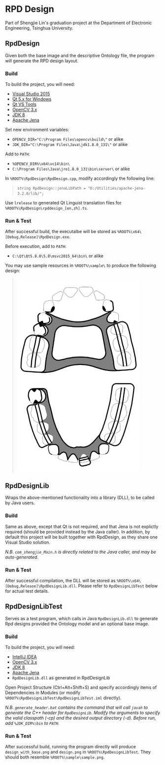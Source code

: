 # RPD Design
Part of Shengjie Lin's graduation project at the Department of Electronic Engineering, Tsinghua University.

## RpdDesign
Given both the base image and the descriptive Ontology file, the program will generate the RPD design layout.

### Build
To build the project, you will need:
* [Visual Studio 2015](https://www.visualstudio.com/)
* [Qt 5.x for Windows](https://www.qt.io/)
* [Qt VS Tools](http://doc.qt.io/qtvstools/index.html)
* [OpenCV 3.x](http://opencv.org/)
* [JDK 8](http://www.oracle.com/technetwork/java/javase/downloads/index.html)
* [Apache Jena](https://jena.apache.org/)

Set new environment variables:
* `OPENCV_DIR="C:\Program Files\opencv\build\"` or alike
* `JDK_DIR="C:\Program Files\Java\jdk1.8.0_131\"` or alike

Add to `PATH`:
* `%OPENCV_DIR%\x64\vc14\bin\`
* `C:\Program Files\Java\jre1.8.0_131\bin\server\` or alike

In `%ROOT%\RpdDesign\RpdDesign.cpp`, modify accordingly the following line:
> `string RpdDesign::jenaLibPath = "D:/Utilities/apache-jena-3.2.0/lib/";`

Use `lrelease` to generated Qt Linguist translation files for `%ROOT%\RpdDesign\rpddesign_[en,zh].ts`.

### Run & Test
After successful build, the executalbe will be stored as `%ROOT%\x64\[Debug,Release]\RpdDesign.exe`.

Before execution, add to `PATH`:
* `C:\Qt\Qt5.8.0\5.8\msvc2015_64\bin\` or alike

You may use sample resources in `%ROOT%\sample\` to produce the following design:
> <img src=sample\sample.png width=400>

## RpdDesignLib
Wraps the above-mentioned functionality into a library (DLL), to be called by Java users.

### Build
Same as above, except that Qt is not required, and that Jena is not explictly required (should be provided instead by the Java caller). In addition, by default this project will be built together with RpdDesign, as they share one Visual Studio solution.

_N.B. `com_shengjie_Main.h` is directly related to the Java caller, and may be auto-generated._

### Run & Test
After successful compilation, the DLL will be stored as `%ROOT%\x64\[Debug,Release]\RpdDesignLib.dll`. Please refer to `RpdDesignLibTest` below for actual test details.

## RpdDesignLibTest
Serves as a test program, which calls in Java `RpdDesignLib.dll` to generate Rpd designs provided the Ontology model and an optional base image.

### Build
To build the project, you will need:
* [IntelliJ IDEA](https://www.jetbrains.com/idea/)
* [OpenCV 3.x](http://opencv.org/)
* [JDK 8](http://www.oracle.com/technetwork/java/javase/downloads/index.html)
* [Apache Jena](https://jena.apache.org/)
* `RpdDesignLib.dll` as generated in RpdDesignLib

Open Project Structure (Ctrl+Alt+Shift+S) and specify accordingly items of Dependencies in Modules (or modify `%ROOT%\RpdDesignLibTest\RpdDesignLibTest.iml` directly).

_N.B. `generate_header.bat` contains the command that will call `javah` to generate the C++ header for `RpdDesignLib`. Modify the arguments to specify the valid classpath (-cp) and the desired output directory (-d). Before run, add `%JDK_DIR%\bin` to `PATH`._

### Run & Test
After successful build, running the program directly will produce `design_with_base.png` and `design.png` in `%ROOT%\RpdDesignLibTest`. They should both resemble `%ROOT%\sample\sample.png`.

